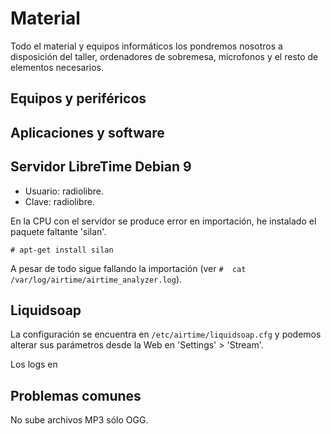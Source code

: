 # Material

Todo el material y equipos informáticos los pondremos nosotros a disposición del taller, ordenadores de sobremesa, microfonos y el resto de elementos necesarios. 

## Equipos y periféricos


## Aplicaciones y software

## Servidor LibreTime Debian 9

* Usuario: radiolibre.
* Clave: radiolibre.

En la CPU con el servidor se produce error en importación, he instalado el paquete faltante 'silan'. 

```
# apt-get install silan
```

A pesar de todo sigue fallando la importación (ver `#  cat /var/log/airtime/airtime_analyzer.log`).

## Liquidsoap

La configuración se encuentra en `/etc/airtime/liquidsoap.cfg` y podemos alterar sus parámetros desde la Web en 'Settings' > 'Stream'.

Los logs en 


## Problemas comunes

No sube archivos MP3 sólo OGG.










